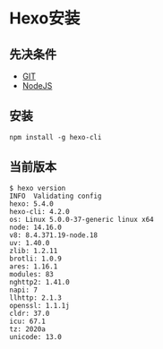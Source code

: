 
# Hexo安装

## 先决条件

* [GIT](https://git-scm.com/book/zh/v2)
* [NodeJS](https://nodejs.org/en/   )

## 安装

    npm install -g hexo-cli

## 当前版本

```
$ hexo version
INFO  Validating config
hexo: 5.4.0
hexo-cli: 4.2.0
os: Linux 5.0.0-37-generic linux x64
node: 14.16.0
v8: 8.4.371.19-node.18
uv: 1.40.0
zlib: 1.2.11
brotli: 1.0.9
ares: 1.16.1
modules: 83
nghttp2: 1.41.0
napi: 7
llhttp: 2.1.3
openssl: 1.1.1j
cldr: 37.0
icu: 67.1
tz: 2020a
unicode: 13.0
```